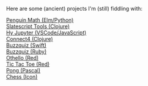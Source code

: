 Here are some (ancient) projects I'm (still) fiddling with:

<a href="/penguinmath">Penguin Math (Elm/Python)</a>
<br>
<a href="/slatescript-tools">Slatescript Tools (Clojure)</a>
<br>
<a href="/hy-jupyter">Hy Jupyter (VSCode/JavaScript)</a>
<br>
<a href="/connect4">Connect4 (Clojure)</a>
<br>
<a href="/buzzquiz">Buzzquiz (Swift)</a>
<br>
<a href="/buzzquizrb">Buzzquiz (Ruby)</a>
<br>
<a href="/othello">Othello (Red)</a>
<br>
<a href="/tictactoe">Tic Tac Toe (Red)</a>
<br>
<a href="/pong">Pong (Pascal)</a>
<br>
<a href="/chess">Chess (Icon)</a>
